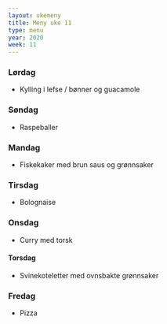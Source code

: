```yaml
---
layout: ukemeny
title: Meny uke 11
type: menu
year: 2020
week: 11
---
```


### Lørdag

- Kylling i lefse / bønner og guacamole

### Søndag

- Raspeballer

### Mandag

- Fiskekaker med brun saus og grønnsaker

### Tirsdag

- Bolognaise

### Onsdag

- Curry med torsk

#### Torsdag

- Svinekoteletter med ovnsbakte grønnsaker

### Fredag

- Pizza